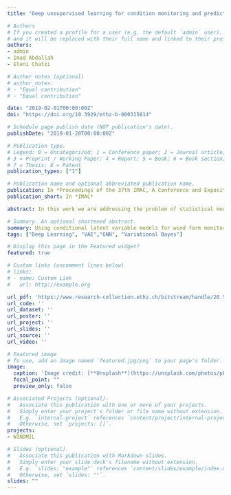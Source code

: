 ```yaml
---
title: "Deep unsupervised learning for condition monitoring and prediction of high dimensional data with application on windfarm SCADA data"

# Authors
# If you created a profile for a user (e.g. the default `admin` user), write the username (folder name) here 
# and it will be replaced with their full name and linked to their profile.
authors:
- admin
- Imad Abdallah
- Eleni Chatzi

# Author notes (optional)
# author_notes:
# - "Equal contribution"
# - "Equal contribution"

date: "2019-02-01T00:00:00Z"
doi: "https://doi.org/10.3929/ethz-b-000315814"

# Schedule page publish date (NOT publication's date).
publishDate: "2019-01-28T00:00:00Z"

# Publication type.
# Legend: 0 = Uncategorized; 1 = Conference paper; 2 = Journal article;
# 3 = Preprint / Working Paper; 4 = Report; 5 = Book; 6 = Book section;
# 7 = Thesis; 8 = Patent
publication_types: ["1"]

# Publication name and optional abbreviated publication name.
publication: In *Proceedings of the 37th IMAC, A Conference and Exposition on Structural Dynamics 2019*
publication_short: In *IMAC*

abstract: In this work we are addressing the problem of statistical modeling of the joint distribution of data collected from wind turbines interacting due to collective effect of their placement in a wind-farm, the wind characteristics (speed/orientation) and the turbine control. Operating wind turbines extract energy from the wind and at the same time produce wakes on the down-wind turbines in a park, causing reduced power production and increased vibrations, potentially contributing in a detrimental manner to fatigue life. This work presents a Variational Auto-Encoder (VAE) Neural Network architecture capable of mapping the high dimensional correlated stochastic variables over the wind-farm, such as power production and wind speed, to a parametric probability distribution of much lower dimensionality. We demonstrate how a trained VAE can be used in order to quantify levels of statistical deviation on condition monitoring data. Moreover, we demonstrate how the VAE can be used for pretraining an inference model, capable of predicting the power production of the farm together with bounds on the uncertainty of the predictions. Examples employing simulated wind-farm Supervisory Control And Data Acquisition (SCADA) data are presented. The simulated farm data are acquired from a Dynamic Wake Meandering (DWM) simulation of a small wind farm comprised of nine 5MW turbines in close spacing using OpenFAST

# Summary. An optional shortened abstract.
summary: Using conditional latent variable models for wind farm monitoring data.
tags: ["Deep Learning", "VAE","GNN", "Variational Bayes"]

# Display this page in the Featured widget?
featured: true

# Custom links (uncomment lines below)
# links:
# - name: Custom Link
#   url: http://example.org

url_pdf: 'https://www.research-collection.ethz.ch/bitstream/handle/20.500.11850/315814/4586_myl.pdf?sequence=1&isAllowed=y'
url_code: ''
url_dataset: ''
url_poster: ''
url_project: ''
url_slides: ''
url_source: ''
url_video: ''

# Featured image
# To use, add an image named `featured.jpg/png` to your page's folder. 
image:
  caption: 'Image credit: [**Unsplash**](https://unsplash.com/photos/pLCdAaMFLTE)'
  focal_point: ""
  preview_only: false

# Associated Projects (optional).
#   Associate this publication with one or more of your projects.
#   Simply enter your project's folder or file name without extension.
#   E.g. `internal-project` references `content/project/internal-project/index.md`.
#   Otherwise, set `projects: []`.
projects:
- WINDMIL 

# Slides (optional).
#   Associate this publication with Markdown slides.
#   Simply enter your slide deck's filename without extension.
#   E.g. `slides: "example"` references `content/slides/example/index.md`.
#   Otherwise, set `slides: ""`.
slides: ""
---
```


